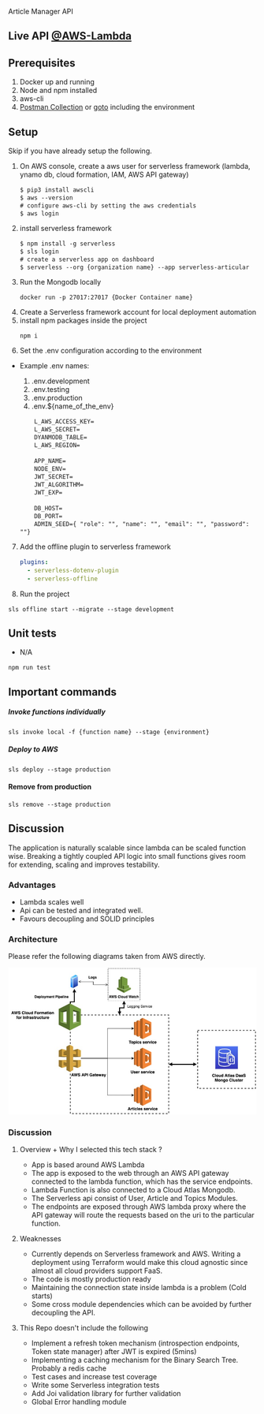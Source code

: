 Article Manager API

## Live API [@AWS-Lambda](https://lu7tk88ba2.execute-api.ap-south-1.amazonaws.com/production/v1)
## Prerequisites 
1. Docker up and running
2. Node and npm installed
3. aws-cli
4. [Postman Collection](https://documenter.getpostman.com/view/2822837/T1DnixyL) or [goto](./_/) including the
 environment

## Setup
Skip if you have already setup the following.
1. On AWS console, create a aws user for serverless framework (lambda, ynamo db, cloud formation, IAM, AWS API gateway)
    ````shell script
    $ pip3 install awscli
    $ aws --version
    # configure aws-cli by setting the aws credentials 
    $ aws login 
    ````
2. install serverless framework
    ```shell script
    $ npm install -g serverless
    $ sls login
    # create a serverless app on dashboard   
    $ serverless --org {organization name} --app serverless-articular
    ```
3. Run the Mongodb locally
    ```shell script
    docker run -p 27017:27017 {Docker Container name}
    ```
4. Create a Serverless framework account for local deployment automation 
5. install npm packages inside the project
    ```shell script
    npm i
    ```
6. Set the .env configuration according to the environment
- Example .env names:
    1. .env.development
    2. .env.testing
    3. .env.production
    4. .env.${name_of_the_env}

    ```dotenv
        L_AWS_ACCESS_KEY=
        L_AWS_SECRET=
        DYANMODB_TABLE=
        L_AWS_REGION=
        
        APP_NAME=
        NODE_ENV=
        JWT_SECRET=
        JWT_ALGORITHM=
        JWT_EXP=
        
        DB_HOST=
        DB_PORT=
        ADMIN_SEED={ "role": "", "name": "", "email": "", "password": ""}

    ```
7. Add the offline plugin to serverless framework 
    ```yaml
    plugins:
      - serverless-dotenv-plugin
      - serverless-offline
    ```
8. Run the project
```shell script
sls offline start --migrate --stage development 
```  
## Unit tests
- N/A 
```shell script
npm run test
```
## Important commands
   
##### Invoke functions individually  
```shell script
sls invoke local -f {function name} --stage {environment} 
```
##### Deploy to AWS
```shell script
sls deploy --stage production
```

#### Remove from production
```shell script
sls remove --stage production
```

## Discussion

 The application is naturally scalable since lambda can be scaled function wise. Breaking a tightly coupled API logic
  into small functions gives room for extending, scaling and improves testability.
  
### Advantages
* Lambda scales well
* Api can be tested and integrated well.
* Favours decoupling and SOLID principles

### Architecture
Please refer the following diagrams taken from AWS directly. 

<img src="_/serverless%20diagram.jpg"/>

### Discussion

1. Overview + Why I selected this tech stack ? 
     * App is based around AWS Lambda
     * The app is exposed to the web through an AWS API gateway connected to the lambda function, which has the service
      endpoints.
     * Lambda Function is also connected to a Cloud Atlas Mongodb. 
     * The Serverless api consist of User, Article and Topics Modules.
     * The endpoints are exposed through AWS lambda proxy where the API gateway will route the requests based on the uri
      to the particular function.
  
2. Weaknesses
     * Currently depends on Serverless framework and AWS. Writing a deployment using Terraform would make this cloud
      agnostic since almost all cloud providers support FaaS.
     * The code is mostly production ready
     * Maintaining the connection state inside lambda is a problem (Cold starts)
     * Some cross module dependencies which can be avoided by further decoupling the API.
     
3. This Repo doesn't include the following

    * Implement a refresh token mechanism (introspection endpoints, Token state manager) after JWT is expired (5mins)
    * Implementing a caching mechanism for the Binary Search Tree. Probably a redis cache
    * Test cases and increase test coverage
    * Write some Serverless integration tests
    * Add Joi validation library for further validation
    * Global Error handling module
